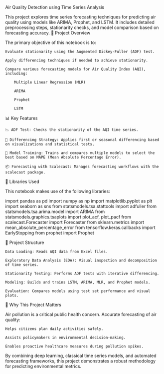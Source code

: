 Air Quality Detection using Time Series Analysis

This project explores time series forecasting techniques for predicting air quality using models like ARIMA, Prophet, and LSTM. It includes detailed preprocessing steps, stationarity checks, and model comparison based on forecasting accuracy.
📌 Project Overview

The primary objective of this notebook is to:

    Evaluate stationarity using the Augmented Dickey-Fuller (ADF) test.

    Apply differencing techniques if needed to achieve stationarity.

    Compare various forecasting models for Air Quality Index (AQI), including:

        Multiple Linear Regression (MLR)

        ARIMA

        Prophet

        LSTM

📊 Key Features

    📉 ADF Test: Checks the stationarity of the AQI time series.

    🔄 Differencing Strategy: Applies first or seasonal differencing based on visualizations and statistical tests.

    🧠 Model Training: Trains and compares multiple models to select the best based on MAPE (Mean Absolute Percentage Error).

    📦 Forecasting with Scalecast: Manages forecasting workflows with the scalecast package.

🧪 Libraries Used

This notebook makes use of the following libraries:

import pandas as pd
import numpy as np
import matplotlib.pyplot as plt
import seaborn as sns
from statsmodels.tsa.stattools import adfuller
from statsmodels.tsa.arima.model import ARIMA
from statsmodels.graphics.tsaplots import plot_acf, plot_pacf
from scalecast.Forecaster import Forecaster
from sklearn.metrics import mean_absolute_percentage_error
from tensorflow.keras.callbacks import EarlyStopping
from prophet import Prophet

📁 Project Structure

    Data Loading: Reads AQI data from Excel files.

    Exploratory Data Analysis (EDA): Visual inspection and decomposition of time series.

    Stationarity Testing: Performs ADF tests with iterative differencing.

    Modeling: Builds and trains LSTM, ARIMA, MLR, and Prophet models.

    Evaluation: Compares models using test set performance and visual plots.

🧠 Why This Project Matters

Air pollution is a critical public health concern. Accurate forecasting of air quality:

    Helps citizens plan daily activities safely.

    Assists policymakers in environmental decision-making.

    Enables proactive healthcare measures during pollution spikes.

By combining deep learning, classical time series models, and automated forecasting frameworks, this project demonstrates a robust methodology for predicting environmental metrics.
